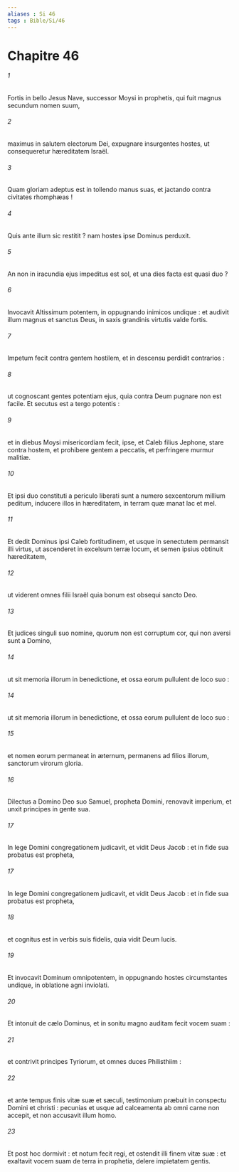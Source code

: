 ```yaml
---
aliases : Si 46
tags : Bible/Si/46
---
```


# Chapitre 46

###### 1
Fortis in bello Jesus Nave, successor Moysi in prophetis, qui fuit magnus secundum nomen suum,
###### 2
maximus in salutem electorum Dei, expugnare insurgentes hostes, ut consequeretur hæreditatem Israël.
###### 3
Quam gloriam adeptus est in tollendo manus suas, et jactando contra civitates rhomphæas !
###### 4
Quis ante illum sic restitit ? nam hostes ipse Dominus perduxit.
###### 5
An non in iracundia ejus impeditus est sol, et una dies facta est quasi duo ?
###### 6
Invocavit Altissimum potentem, in oppugnando inimicos undique : et audivit illum magnus et sanctus Deus, in saxis grandinis virtutis valde fortis.
###### 7
Impetum fecit contra gentem hostilem, et in descensu perdidit contrarios :
###### 8
ut cognoscant gentes potentiam ejus, quia contra Deum pugnare non est facile. Et secutus est a tergo potentis :
###### 9
et in diebus Moysi misericordiam fecit, ipse, et Caleb filius Jephone, stare contra hostem, et prohibere gentem a peccatis, et perfringere murmur malitiæ.
###### 10
Et ipsi duo constituti a periculo liberati sunt a numero sexcentorum millium peditum, inducere illos in hæreditatem, in terram quæ manat lac et mel.
###### 11
Et dedit Dominus ipsi Caleb fortitudinem, et usque in senectutem permansit illi virtus, ut ascenderet in excelsum terræ locum, et semen ipsius obtinuit hæreditatem,
###### 12
ut viderent omnes filii Israël quia bonum est obsequi sancto Deo.
###### 13
Et judices singuli suo nomine, quorum non est corruptum cor, qui non aversi sunt a Domino,
###### 14
ut sit memoria illorum in benedictione, et ossa eorum pullulent de loco suo :
###### 14
ut sit memoria illorum in benedictione, et ossa eorum pullulent de loco suo :
###### 15
et nomen eorum permaneat in æternum, permanens ad filios illorum, sanctorum virorum gloria.
###### 16
Dilectus a Domino Deo suo Samuel, propheta Domini, renovavit imperium, et unxit principes in gente sua.
###### 17
In lege Domini congregationem judicavit, et vidit Deus Jacob : et in fide sua probatus est propheta,
###### 17
In lege Domini congregationem judicavit, et vidit Deus Jacob : et in fide sua probatus est propheta,
###### 18
et cognitus est in verbis suis fidelis, quia vidit Deum lucis.
###### 19
Et invocavit Dominum omnipotentem, in oppugnando hostes circumstantes undique, in oblatione agni inviolati.
###### 20
Et intonuit de cælo Dominus, et in sonitu magno auditam fecit vocem suam :
###### 21
et contrivit principes Tyriorum, et omnes duces Philisthiim :
###### 22
et ante tempus finis vitæ suæ et sæculi, testimonium præbuit in conspectu Domini et christi : pecunias et usque ad calceamenta ab omni carne non accepit, et non accusavit illum homo.
###### 23
Et post hoc dormivit : et notum fecit regi, et ostendit illi finem vitæ suæ : et exaltavit vocem suam de terra in prophetia, delere impietatem gentis.
